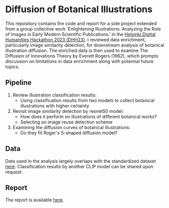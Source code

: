 # Diffusion of Botanical Illustrations

This repository contains the code and report for a side project extended from a group collective work ’Enlightening Illustrations: Analyzing the Role of Images in Early Modern Scientific Publications.’ in the [Helsinki Digital Humanities Hackathon 2023 (DHH23)](https://www.helsinki.fi/en/digital-humanities/helsinki-digital-humanities-hackathon-2023-dhh23). I reviewed data enrichment, particularly image similarity detection, for downstream analysis of botanical illustration diffusion. The enriched data is then used to examine The Diffusion of Innovations Theory by Everett Rogers (1962), which prompts discussion on limitations in data enrichment along with potential future topics.


## Pipeline
1. Review illustration classification results:
   - Using classification results from two models to collect botanical illustrations with higher certainty
2. Revisit image similarity detection by resnet50 model:
   - How does it perform on illustrations of different botanical works?
   - Selecting an image reuse detection scheme
3. Examining the diffusion curves of botanical illustrations:
   - Do they fit Roger's S-shaped diffusion model?

## Data
Data used in the analysis largely overlaps with the standardized dataset [here](https://github.com/dhh23/early_modern_data#early_modern_data).
Classification results by another CLIP model can be shared upon request.

## Report
The report is available [here](https://github.com/sol080/illureuse_diffussion/blob/main/report.pdf).
